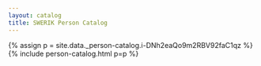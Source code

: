 ```yaml
---
layout: catalog
title: SWERIK Person Catalog
---
```

{% assign p = site.data._person-catalog.i-DNh2eaQo9m2RBV92faC1qz %}
{% include person-catalog.html p=p %}

